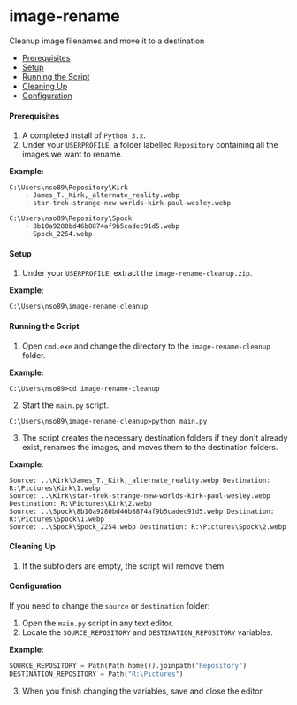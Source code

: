 # image-rename
Cleanup image filenames and move it to a destination

* [Prerequisites](#prerequisites)
* [Setup](#setup)
* [Running the Script](#running-the-script)
* [Cleaning Up](#cleaning-up)
* [Configuration](#configuration)

#### <a name="prerequisites"></a>Prerequisites
1. A completed install of `Python 3.x`.
2. Under your `USERPROFILE`, a folder labelled `Repository` containing all the images we want to rename.

**Example**:
```
C:\Users\nso89\Repository\Kirk
    - James_T._Kirk,_alternate_reality.webp
    - star-trek-strange-new-worlds-kirk-paul-wesley.webp

C:\Users\nso89\Repository\Spock
    - 8b10a9280bd46b8874af9b5cadec91d5.webp 
    - Spock_2254.webp
```
#### <a name="setup"></a>Setup
1. Under your `USERPROFILE`, extract the `image-rename-cleanup.zip`.

**Example**:
```batch
C:\Users\nso89\image-rename-cleanup
```
#### <a name="running-the-script"></a>Running the Script
1. Open `cmd.exe` and change the directory to the `image-rename-cleanup` folder.

**Example**:
```batch
C:\Users\nso89>cd image-rename-cleanup
```

2. Start the `main.py` script.
```batch
C:\Users\nso89\image-rename-cleanup>python main.py
```

3. The script creates the necessary destination folders if they don't already exist, renames the images, and moves them to the destination folders.

**Example**:
```
Source: ..\Kirk\James_T._Kirk,_alternate_reality.webp Destination: R:\Pictures\Kirk\1.webp
Source: ..\Kirk\star-trek-strange-new-worlds-kirk-paul-wesley.webp Destination: R:\Pictures\Kirk\2.webp
Source: ..\Spock\8b10a9280bd46b8874af9b5cadec91d5.webp Destination: R:\Pictures\Spock\1.webp
Source: ..\Spock\Spock_2254.webp Destination: R:\Pictures\Spock\2.webp
```
#### <a name="cleaning-up"></a>Cleaning Up
1. If the subfolders are empty, the script will remove them.

#### <a name="configuration"></a>Configuration
If you need to change the `source` or `destination` folder:
1. Open the `main.py` script in any text editor.
2. Locate the `SOURCE_REPOSITORY` and `DESTINATION_REPOSITORY` variables.

**Example**:
```python
SOURCE_REPOSITORY = Path(Path.home()).joinpath("Repository")
DESTINATION_REPOSITORY = Path("R:\Pictures")
```
3. When you finish changing the variables, save and close the editor.
